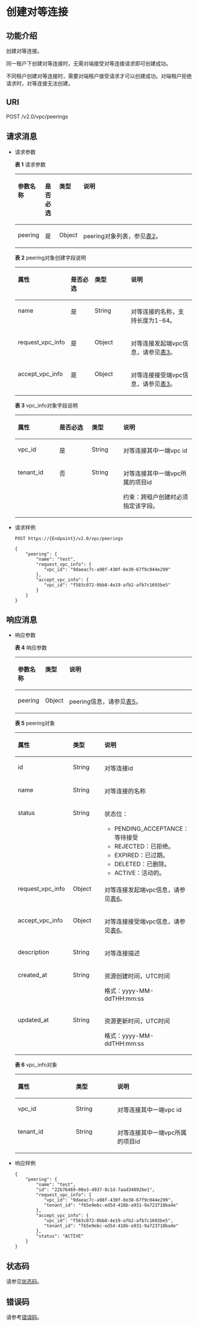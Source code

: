 # 创建对等连接<a name="vpc_peering_0003"></a>

## 功能介绍<a name="section18987589718"></a>

创建对等连接。

同一租户下创建对等连接时，无需对端接受对等连接请求即可创建成功。

不同租户创建对等连接时，需要对端租户接受请求才可以创建成功。对端租户拒绝请求时，对等连接无法创建。

## URI<a name="section29889818711"></a>

POST /v2.0/vpc/peerings

## 请求消息<a name="section39941481775"></a>

-   请求参数

    **表 1**  请求参数

    <a name="table1699419817711"></a>
    <table><thead align="left"><tr id="row71471891872"><th class="cellrowborder" valign="top" width="14.14%" id="mcps1.2.5.1.1"><p id="p11147299719"><a name="p11147299719"></a><a name="p11147299719"></a>参数名称</p>
    </th>
    <th class="cellrowborder" valign="top" width="8.129999999999999%" id="mcps1.2.5.1.2"><p id="p81044352112"><a name="p81044352112"></a><a name="p81044352112"></a>是否必选</p>
    </th>
    <th class="cellrowborder" valign="top" width="10.09%" id="mcps1.2.5.1.3"><p id="p5147295710"><a name="p5147295710"></a><a name="p5147295710"></a>类型</p>
    </th>
    <th class="cellrowborder" valign="top" width="67.64%" id="mcps1.2.5.1.4"><p id="p3147493713"><a name="p3147493713"></a><a name="p3147493713"></a>说明</p>
    </th>
    </tr>
    </thead>
    <tbody><tr id="row314712915720"><td class="cellrowborder" valign="top" width="14.14%" headers="mcps1.2.5.1.1 "><p id="p31471491176"><a name="p31471491176"></a><a name="p31471491176"></a>peering</p>
    </td>
    <td class="cellrowborder" valign="top" width="8.129999999999999%" headers="mcps1.2.5.1.2 "><p id="p31074342118"><a name="p31074342118"></a><a name="p31074342118"></a>是</p>
    </td>
    <td class="cellrowborder" valign="top" width="10.09%" headers="mcps1.2.5.1.3 "><p id="p17147129372"><a name="p17147129372"></a><a name="p17147129372"></a>Object</p>
    </td>
    <td class="cellrowborder" valign="top" width="67.64%" headers="mcps1.2.5.1.4 "><p id="p1036719511614"><a name="p1036719511614"></a><a name="p1036719511614"></a>peering对象列表，参见<a href="#table1026243410414">表2</a>。</p>
    </td>
    </tr>
    </tbody>
    </table>

    **表 2**  peering对象创建字段说明

    <a name="table1026243410414"></a>
    <table><thead align="left"><tr id="row145386341548"><th class="cellrowborder" valign="top" width="23.18%" id="mcps1.2.5.1.1"><p id="p553843415417"><a name="p553843415417"></a><a name="p553843415417"></a>属性</p>
    </th>
    <th class="cellrowborder" valign="top" width="14.69%" id="mcps1.2.5.1.2"><p id="p98691347587"><a name="p98691347587"></a><a name="p98691347587"></a>是否必选</p>
    </th>
    <th class="cellrowborder" valign="top" width="21.67%" id="mcps1.2.5.1.3"><p id="p453814344418"><a name="p453814344418"></a><a name="p453814344418"></a>类型</p>
    </th>
    <th class="cellrowborder" valign="top" width="40.46%" id="mcps1.2.5.1.4"><p id="p13539183410412"><a name="p13539183410412"></a><a name="p13539183410412"></a>说明</p>
    </th>
    </tr>
    </thead>
    <tbody><tr id="row185391134449"><td class="cellrowborder" valign="top" width="23.18%" headers="mcps1.2.5.1.1 "><p id="p15540123413417"><a name="p15540123413417"></a><a name="p15540123413417"></a>name</p>
    </td>
    <td class="cellrowborder" valign="top" width="14.69%" headers="mcps1.2.5.1.2 "><p id="p17869133485814"><a name="p17869133485814"></a><a name="p17869133485814"></a>是</p>
    </td>
    <td class="cellrowborder" valign="top" width="21.67%" headers="mcps1.2.5.1.3 "><p id="p85405341547"><a name="p85405341547"></a><a name="p85405341547"></a>String</p>
    </td>
    <td class="cellrowborder" valign="top" width="40.46%" headers="mcps1.2.5.1.4 "><p id="p1654017341747"><a name="p1654017341747"></a><a name="p1654017341747"></a>对等连接的名称，支持长度为1-64。</p>
    </td>
    </tr>
    <tr id="row155415343411"><td class="cellrowborder" valign="top" width="23.18%" headers="mcps1.2.5.1.1 "><p id="p185411334349"><a name="p185411334349"></a><a name="p185411334349"></a>request_vpc_info</p>
    </td>
    <td class="cellrowborder" valign="top" width="14.69%" headers="mcps1.2.5.1.2 "><p id="p15869434165816"><a name="p15869434165816"></a><a name="p15869434165816"></a>是</p>
    </td>
    <td class="cellrowborder" valign="top" width="21.67%" headers="mcps1.2.5.1.3 "><p id="p1854183414414"><a name="p1854183414414"></a><a name="p1854183414414"></a>Object</p>
    </td>
    <td class="cellrowborder" valign="top" width="40.46%" headers="mcps1.2.5.1.4 "><p id="p155422348412"><a name="p155422348412"></a><a name="p155422348412"></a>对等连接发起端vpc信息，请参见<a href="#table1132310347417">表3</a>。</p>
    </td>
    </tr>
    <tr id="row145425341249"><td class="cellrowborder" valign="top" width="23.18%" headers="mcps1.2.5.1.1 "><p id="p25421834641"><a name="p25421834641"></a><a name="p25421834641"></a>accept_vpc_info</p>
    </td>
    <td class="cellrowborder" valign="top" width="14.69%" headers="mcps1.2.5.1.2 "><p id="p1869834185812"><a name="p1869834185812"></a><a name="p1869834185812"></a>是</p>
    </td>
    <td class="cellrowborder" valign="top" width="21.67%" headers="mcps1.2.5.1.3 "><p id="p354211341141"><a name="p354211341141"></a><a name="p354211341141"></a>Object</p>
    </td>
    <td class="cellrowborder" valign="top" width="40.46%" headers="mcps1.2.5.1.4 "><p id="p3542143419414"><a name="p3542143419414"></a><a name="p3542143419414"></a>对等连接接受端vpc信息，请参见<a href="#table1132310347417">表3</a>。</p>
    </td>
    </tr>
    </tbody>
    </table>

    **表 3**  vpc\_info对象字段说明

    <a name="table1132310347417"></a>
    <table><thead align="left"><tr id="row65431034046"><th class="cellrowborder" valign="top" width="23.45%" id="mcps1.2.5.1.1"><p id="p14543173418413"><a name="p14543173418413"></a><a name="p14543173418413"></a>属性</p>
    </th>
    <th class="cellrowborder" valign="top" width="18.3%" id="mcps1.2.5.1.2"><p id="p1178104810017"><a name="p1178104810017"></a><a name="p1178104810017"></a>是否必选</p>
    </th>
    <th class="cellrowborder" valign="top" width="17.78%" id="mcps1.2.5.1.3"><p id="p1354353413410"><a name="p1354353413410"></a><a name="p1354353413410"></a>类型</p>
    </th>
    <th class="cellrowborder" valign="top" width="40.47%" id="mcps1.2.5.1.4"><p id="p19543634641"><a name="p19543634641"></a><a name="p19543634641"></a>说明</p>
    </th>
    </tr>
    </thead>
    <tbody><tr id="row4543434247"><td class="cellrowborder" valign="top" width="23.45%" headers="mcps1.2.5.1.1 "><p id="p13544163416415"><a name="p13544163416415"></a><a name="p13544163416415"></a>vpc_id</p>
    </td>
    <td class="cellrowborder" valign="top" width="18.3%" headers="mcps1.2.5.1.2 "><p id="p2781104816010"><a name="p2781104816010"></a><a name="p2781104816010"></a>是</p>
    </td>
    <td class="cellrowborder" valign="top" width="17.78%" headers="mcps1.2.5.1.3 "><p id="p654410341549"><a name="p654410341549"></a><a name="p654410341549"></a>String</p>
    </td>
    <td class="cellrowborder" valign="top" width="40.47%" headers="mcps1.2.5.1.4 "><p id="p55448348416"><a name="p55448348416"></a><a name="p55448348416"></a>对等连接其中一端vpc id</p>
    </td>
    </tr>
    <tr id="row65441334646"><td class="cellrowborder" valign="top" width="23.45%" headers="mcps1.2.5.1.1 "><p id="p14544034945"><a name="p14544034945"></a><a name="p14544034945"></a>tenant_id</p>
    </td>
    <td class="cellrowborder" valign="top" width="18.3%" headers="mcps1.2.5.1.2 "><p id="p169319114373"><a name="p169319114373"></a><a name="p169319114373"></a>否</p>
    </td>
    <td class="cellrowborder" valign="top" width="17.78%" headers="mcps1.2.5.1.3 "><p id="p454413347419"><a name="p454413347419"></a><a name="p454413347419"></a>String</p>
    </td>
    <td class="cellrowborder" valign="top" width="40.47%" headers="mcps1.2.5.1.4 "><p id="p105449344410"><a name="p105449344410"></a><a name="p105449344410"></a>对等连接其中一端vpc所属的项目id</p>
    <p id="p69581145183714"><a name="p69581145183714"></a><a name="p69581145183714"></a>约束：跨租户创建时必须指定该字段。</p>
    </td>
    </tr>
    </tbody>
    </table>

-   请求样例

    ```
    POST https://{Endpoint}/v2.0/vpc/peerings 
    
    { 
        "peering": { 
            "name": "test",  
            "request_vpc_info": {
               "vpc_id": "9daeac7c-a98f-430f-8e38-67f9c044e299"
            }, 
            "accept_vpc_info": {
               "vpc_id": "f583c072-0bb8-4e19-afb2-afb7c1693be5"
            }
        } 
    }
    ```


## 响应消息<a name="section124179176"></a>

-   响应参数

    **表 4**  响应参数

    <a name="table351893713"></a>
    <table><thead align="left"><tr id="row91481295715"><th class="cellrowborder" valign="top" width="15.379999999999999%" id="mcps1.2.4.1.1"><p id="p51481696718"><a name="p51481696718"></a><a name="p51481696718"></a>参数名称</p>
    </th>
    <th class="cellrowborder" valign="top" width="10.99%" id="mcps1.2.4.1.2"><p id="p18148898716"><a name="p18148898716"></a><a name="p18148898716"></a>类型</p>
    </th>
    <th class="cellrowborder" valign="top" width="73.63%" id="mcps1.2.4.1.3"><p id="p11148891674"><a name="p11148891674"></a><a name="p11148891674"></a>说明</p>
    </th>
    </tr>
    </thead>
    <tbody><tr id="row11148093711"><td class="cellrowborder" valign="top" width="15.379999999999999%" headers="mcps1.2.4.1.1 "><p id="p5148791174"><a name="p5148791174"></a><a name="p5148791174"></a>peering</p>
    </td>
    <td class="cellrowborder" valign="top" width="10.99%" headers="mcps1.2.4.1.2 "><p id="p131495911711"><a name="p131495911711"></a><a name="p131495911711"></a>Object</p>
    </td>
    <td class="cellrowborder" valign="top" width="73.63%" headers="mcps1.2.4.1.3 "><p id="p3149109876"><a name="p3149109876"></a><a name="p3149109876"></a>peering信息，请参见<a href="#table14258131481112">表5</a>。</p>
    </td>
    </tr>
    </tbody>
    </table>

    **表 5**  peering对象

    <a name="table14258131481112"></a>
    <table><thead align="left"><tr id="row1525861441116"><th class="cellrowborder" valign="top" width="32.81%" id="mcps1.2.4.1.1"><p id="p625881431111"><a name="p625881431111"></a><a name="p625881431111"></a>属性</p>
    </th>
    <th class="cellrowborder" valign="top" width="23.43%" id="mcps1.2.4.1.2"><p id="p325891414115"><a name="p325891414115"></a><a name="p325891414115"></a>类型</p>
    </th>
    <th class="cellrowborder" valign="top" width="43.76%" id="mcps1.2.4.1.3"><p id="p1325811410110"><a name="p1325811410110"></a><a name="p1325811410110"></a>说明</p>
    </th>
    </tr>
    </thead>
    <tbody><tr id="row195391034944"><td class="cellrowborder" valign="top" width="32.81%" headers="mcps1.2.4.1.1 "><p id="p1053943410414"><a name="p1053943410414"></a><a name="p1053943410414"></a>id</p>
    </td>
    <td class="cellrowborder" valign="top" width="23.43%" headers="mcps1.2.4.1.2 "><p id="p753963414417"><a name="p753963414417"></a><a name="p753963414417"></a>String</p>
    </td>
    <td class="cellrowborder" valign="top" width="43.76%" headers="mcps1.2.4.1.3 "><p id="p17539123411413"><a name="p17539123411413"></a><a name="p17539123411413"></a>对等连接id</p>
    </td>
    </tr>
    <tr id="row6258114111117"><td class="cellrowborder" valign="top" width="32.81%" headers="mcps1.2.4.1.1 "><p id="p2258514141119"><a name="p2258514141119"></a><a name="p2258514141119"></a>name</p>
    </td>
    <td class="cellrowborder" valign="top" width="23.43%" headers="mcps1.2.4.1.2 "><p id="p172581414111119"><a name="p172581414111119"></a><a name="p172581414111119"></a>String</p>
    </td>
    <td class="cellrowborder" valign="top" width="43.76%" headers="mcps1.2.4.1.3 "><p id="p225811149115"><a name="p225811149115"></a><a name="p225811149115"></a>对等连接的名称</p>
    </td>
    </tr>
    <tr id="row45401734847"><td class="cellrowborder" valign="top" width="32.81%" headers="mcps1.2.4.1.1 "><p id="p354083416417"><a name="p354083416417"></a><a name="p354083416417"></a>status</p>
    </td>
    <td class="cellrowborder" valign="top" width="23.43%" headers="mcps1.2.4.1.2 "><p id="p11540034946"><a name="p11540034946"></a><a name="p11540034946"></a>String</p>
    </td>
    <td class="cellrowborder" valign="top" width="43.76%" headers="mcps1.2.4.1.3 "><p id="p11298143785016"><a name="p11298143785016"></a><a name="p11298143785016"></a>状态位：</p>
    <a name="ul6640134318521"></a><a name="ul6640134318521"></a><ul id="ul6640134318521"><li>PENDING_ACCEPTANCE：等待接受</li><li>REJECTED：已拒绝。</li><li>EXPIRED：已过期。</li><li>DELETED：已删除。</li><li>ACTIVE：活动的。</li></ul>
    </td>
    </tr>
    <tr id="row925801431119"><td class="cellrowborder" valign="top" width="32.81%" headers="mcps1.2.4.1.1 "><p id="p825911451110"><a name="p825911451110"></a><a name="p825911451110"></a>request_vpc_info</p>
    </td>
    <td class="cellrowborder" valign="top" width="23.43%" headers="mcps1.2.4.1.2 "><p id="p1425911414113"><a name="p1425911414113"></a><a name="p1425911414113"></a>Object</p>
    </td>
    <td class="cellrowborder" valign="top" width="43.76%" headers="mcps1.2.4.1.3 "><p id="p12259181441112"><a name="p12259181441112"></a><a name="p12259181441112"></a>对等连接发起端vpc信息，请参见<a href="#table1125991417114">表6</a>。</p>
    </td>
    </tr>
    <tr id="row0259161401118"><td class="cellrowborder" valign="top" width="32.81%" headers="mcps1.2.4.1.1 "><p id="p725941415110"><a name="p725941415110"></a><a name="p725941415110"></a>accept_vpc_info</p>
    </td>
    <td class="cellrowborder" valign="top" width="23.43%" headers="mcps1.2.4.1.2 "><p id="p14259111441119"><a name="p14259111441119"></a><a name="p14259111441119"></a>Object</p>
    </td>
    <td class="cellrowborder" valign="top" width="43.76%" headers="mcps1.2.4.1.3 "><p id="p1225921416112"><a name="p1225921416112"></a><a name="p1225921416112"></a>对等连接接受端vpc信息，请参见<a href="#table1125991417114">表6</a>。</p>
    </td>
    </tr>
    <tr id="row17791105316527"><td class="cellrowborder" valign="top" width="32.81%" headers="mcps1.2.4.1.1 "><p id="p9792195385219"><a name="p9792195385219"></a><a name="p9792195385219"></a>description</p>
    </td>
    <td class="cellrowborder" valign="top" width="23.43%" headers="mcps1.2.4.1.2 "><p id="p3792205365218"><a name="p3792205365218"></a><a name="p3792205365218"></a>String</p>
    </td>
    <td class="cellrowborder" valign="top" width="43.76%" headers="mcps1.2.4.1.3 "><p id="p10792953155215"><a name="p10792953155215"></a><a name="p10792953155215"></a>对等连接描述</p>
    </td>
    </tr>
    <tr id="row4121155915218"><td class="cellrowborder" valign="top" width="32.81%" headers="mcps1.2.4.1.1 "><p id="p1312155914528"><a name="p1312155914528"></a><a name="p1312155914528"></a>created_at</p>
    </td>
    <td class="cellrowborder" valign="top" width="23.43%" headers="mcps1.2.4.1.2 "><p id="p201218597524"><a name="p201218597524"></a><a name="p201218597524"></a>String</p>
    </td>
    <td class="cellrowborder" valign="top" width="43.76%" headers="mcps1.2.4.1.3 "><p id="p1395374115919"><a name="p1395374115919"></a><a name="p1395374115919"></a>资源创建时间，UTC时间</p>
    <p id="p65980291419"><a name="p65980291419"></a><a name="p65980291419"></a>格式：yyyy-MM-ddTHH:mm:ss</p>
    </td>
    </tr>
    <tr id="row15465113115319"><td class="cellrowborder" valign="top" width="32.81%" headers="mcps1.2.4.1.1 "><p id="p74651838533"><a name="p74651838533"></a><a name="p74651838533"></a>updated_at</p>
    </td>
    <td class="cellrowborder" valign="top" width="23.43%" headers="mcps1.2.4.1.2 "><p id="p8465203125315"><a name="p8465203125315"></a><a name="p8465203125315"></a>String</p>
    </td>
    <td class="cellrowborder" valign="top" width="43.76%" headers="mcps1.2.4.1.3 "><p id="p271618182568"><a name="p271618182568"></a><a name="p271618182568"></a>资源更新时间，UTC时间</p>
    <p id="p187161918125617"><a name="p187161918125617"></a><a name="p187161918125617"></a>格式：yyyy-MM-ddTHH:mm:ss</p>
    </td>
    </tr>
    </tbody>
    </table>

    **表 6**  vpc\_info对象

    <a name="table1125991417114"></a>
    <table><thead align="left"><tr id="row1725931413118"><th class="cellrowborder" valign="top" width="32.81%" id="mcps1.2.4.1.1"><p id="p122592014121114"><a name="p122592014121114"></a><a name="p122592014121114"></a>属性</p>
    </th>
    <th class="cellrowborder" valign="top" width="23.43%" id="mcps1.2.4.1.2"><p id="p11259121417111"><a name="p11259121417111"></a><a name="p11259121417111"></a>类型</p>
    </th>
    <th class="cellrowborder" valign="top" width="43.76%" id="mcps1.2.4.1.3"><p id="p17259191412115"><a name="p17259191412115"></a><a name="p17259191412115"></a>说明</p>
    </th>
    </tr>
    </thead>
    <tbody><tr id="row4259191411115"><td class="cellrowborder" valign="top" width="32.81%" headers="mcps1.2.4.1.1 "><p id="p1125911141118"><a name="p1125911141118"></a><a name="p1125911141118"></a>vpc_id</p>
    </td>
    <td class="cellrowborder" valign="top" width="23.43%" headers="mcps1.2.4.1.2 "><p id="p1026031417117"><a name="p1026031417117"></a><a name="p1026031417117"></a>String</p>
    </td>
    <td class="cellrowborder" valign="top" width="43.76%" headers="mcps1.2.4.1.3 "><p id="p926061418117"><a name="p926061418117"></a><a name="p926061418117"></a>对等连接其中一端vpc id</p>
    </td>
    </tr>
    <tr id="row1326013145116"><td class="cellrowborder" valign="top" width="32.81%" headers="mcps1.2.4.1.1 "><p id="p72601514191115"><a name="p72601514191115"></a><a name="p72601514191115"></a>tenant_id</p>
    </td>
    <td class="cellrowborder" valign="top" width="23.43%" headers="mcps1.2.4.1.2 "><p id="p3260171410114"><a name="p3260171410114"></a><a name="p3260171410114"></a>String</p>
    </td>
    <td class="cellrowborder" valign="top" width="43.76%" headers="mcps1.2.4.1.3 "><p id="p326071415115"><a name="p326071415115"></a><a name="p326071415115"></a>对等连接其中一端vpc所属的项目id</p>
    </td>
    </tr>
    </tbody>
    </table>

-   响应样例

    ```
    { 
        "peering": { 
            "name": "test", 
            "id": "22b76469-08e3-4937-8c1d-7aad34892be1",
            "request_vpc_info": {
               "vpc_id": "9daeac7c-a98f-430f-8e38-67f9c044e299",
               "tenant_id": "f65e9ebc-ed5d-418b-a931-9a723718ba4e"
            },
            "accept_vpc_info": {
               "vpc_id": "f583c072-0bb8-4e19-afb2-afb7c1693be5",
               "tenant_id": "f65e9ebc-ed5d-418b-a931-9a723718ba4e"
            }, 
            "status": "ACTIVE"
        }
    }
    ```


## 状态码<a name="section31981619"></a>

请参见[状态码](状态码.md)。

## 错误码<a name="section85821649202813"></a>

请参考[错误码](错误码.md)。

